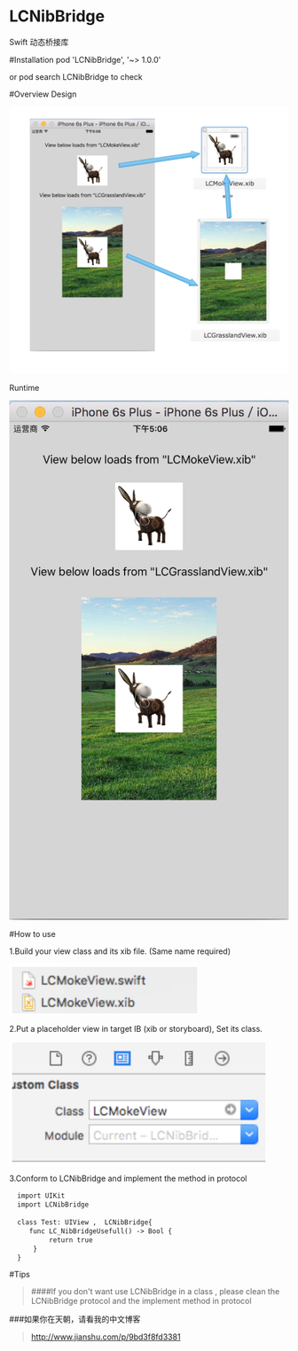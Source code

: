 # LCNibBridge
Swift 动态桥接库

#Installation
pod 'LCNibBridge', '~> 1.0.0'

or pod search LCNibBridge to check

#Overview
Design

![Design](https://github.com/liutongchao/LCNibBridge/blob/master/LCNibBridgeDemo/ScreenShot/desig.png)

Runtime

![Runtime](https://github.com/liutongchao/LCNibBridge/blob/master/LCNibBridgeDemo/ScreenShot/run.png)

#How to use

1.Build your view class and its xib file. (Same name required)


![class](https://github.com/liutongchao/LCNibBridge/blob/master/LCNibBridgeDemo/ScreenShot/class.png)


2.Put a placeholder view in target IB (xib or storyboard), Set its class.


![class](https://github.com/liutongchao/LCNibBridge/blob/master/LCNibBridgeDemo/ScreenShot/story.png)

3.Conform to LCNibBridge and implement the method in protocol

      import UIKit
      import LCNibBridge

      class Test: UIView ,  LCNibBridge{
         func LC_NibBridgeUsefull() -> Bool {
              return true
          }
      }

#Tips
>####If you don't want use LCNibBridge in a class , please clean the LCNibBridge protocol and the implement method in protocol

###如果你在天朝，请看我的中文博客
>http://www.jianshu.com/p/9bd3f8fd3381
